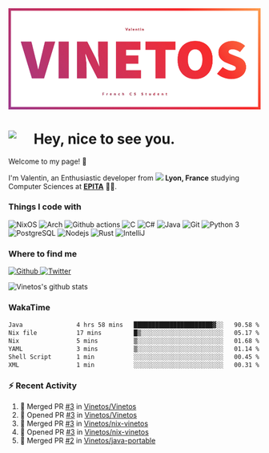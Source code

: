 <!--
**Vinetos/Vinetos** is a ✨ _special_ ✨ repository because its `README.md` (this file) appears on your GitHub profile.
-->
<a align="center" href="https://vinetos.fr">
  <img src="https://raw.githubusercontent.com/Vinetos/Vinetos/master/Vinetos%20Banner.png" />
</a>

# <img align="left" src="https://cdn.discordapp.com/emojis/938153240527265812.webp" width="10%" /> Hey, nice to see you.

Welcome to my page! :wave:  

I'm Valentin, an Enthusiastic developer from <img src="https://cdn-icons-png.flaticon.com/512/197/197560.png" width="13"/> **Lyon, France** studying Computer Sciences at [**EPITA**](https://www.epita.fr/en/) 👨‍🎓.

### Things I code with
<p>
  <img alt="NixOS" src="https://img.shields.io/badge/-NixOS-00cec9?style=flat-square&logo=nixos&logoColor=white" />
  <img alt="Arch" src="https://img.shields.io/badge/-Arch-2088FF?style=flat-square&logo=arch-linux&logoColor=white" />
  <img alt="Github actions" src="https://img.shields.io/badge/-Github_Actions-4834d4?style=flat-square&logo=github-actions&logoColor=white" />
  <img alt="C" src="https://img.shields.io/badge/-C-be2edd?style=flat-square&logo=c&logoColor=white" />
  <img alt="C#" src="https://img.shields.io/badge/-C%23-E10098?style=flat-square&logo=c#&logoColor=white" />
  <img alt="Java" src="https://img.shields.io/badge/-Java-ea2845?style=flat-square&logo=java&logoColor=white" />
  <img alt="Git" src="https://img.shields.io/badge/-Git-F05032?style=flat-square&logo=git&logoColor=white" />
  <img alt="Python 3" src="https://img.shields.io/badge/-Python%203-F7B93E?style=flat-square&logo=python&logoColor=white" />
  <img alt="PostgreSQL" src="https://img.shields.io/badge/-PostgreSQL-13aa52?style=flat-square&logo=mongodb&logoColor=white" />
  <img alt="Nodejs" src="https://img.shields.io/badge/-Nodejs-43853d?style=flat-square&logo=Node.js&logoColor=white" />
  <img alt="Rust" src="https://img.shields.io/badge/-Rust-f7f1e3?style=flat-square&logo=rust&logoColor=black" />
  <img alt="IntelliJ" src="https://img.shields.io/badge/-IntelliJ-000000?style=flat-square&logo=intellij-idea&logoColor=white" />
</p>

### Where to find me
<p>
  <a href="https://github.com/Vinetos" target="_blank">
    <img alt="Github" src="https://img.shields.io/badge/GitHub-%2312100E.svg?&style=for-the-badge&logo=Github&logoColor=white" />
  </a> 
  <a href="https://twitter.com/Vinetos" target="_blank">
    <img alt="Twitter" src="https://img.shields.io/badge/twitter-%231DA1F2.svg?&style=for-the-badge&logo=twitter&logoColor=white" />
  </a> 
</p>


![Vinetos's github stats](https://github-readme-stats.vercel.app/api?username=Vinetos)

### WakaTime
<!--START_SECTION:waka-->

```text
Java               4 hrs 58 mins   ██████████████████████▓░░   90.58 %
Nix file           17 mins         █▒░░░░░░░░░░░░░░░░░░░░░░░   05.17 %
Nix                5 mins          ▒░░░░░░░░░░░░░░░░░░░░░░░░   01.68 %
YAML               3 mins          ▒░░░░░░░░░░░░░░░░░░░░░░░░   01.14 %
Shell Script       1 min           ░░░░░░░░░░░░░░░░░░░░░░░░░   00.45 %
XML                1 min           ░░░░░░░░░░░░░░░░░░░░░░░░░   00.31 %
```

<!--END_SECTION:waka-->

### :zap: Recent Activity

<!--START_SECTION:activity-->
1. 🎉 Merged PR [#3](https://github.com/Vinetos/Vinetos/pull/3) in [Vinetos/Vinetos](https://github.com/Vinetos/Vinetos)
2. 💪 Opened PR [#3](https://github.com/Vinetos/Vinetos/pull/3) in [Vinetos/Vinetos](https://github.com/Vinetos/Vinetos)
3. 🎉 Merged PR [#3](https://github.com/Vinetos/nix-vinetos/pull/3) in [Vinetos/nix-vinetos](https://github.com/Vinetos/nix-vinetos)
4. 💪 Opened PR [#3](https://github.com/Vinetos/nix-vinetos/pull/3) in [Vinetos/nix-vinetos](https://github.com/Vinetos/nix-vinetos)
5. 🎉 Merged PR [#2](https://github.com/Vinetos/java-portable/pull/2) in [Vinetos/java-portable](https://github.com/Vinetos/java-portable)
<!--END_SECTION:activity-->
